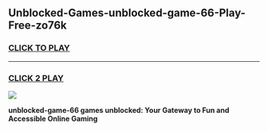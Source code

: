 
## Unblocked-Games-unblocked-game-66-Play-Free-zo76k
<h3>
<a href="https://premium76.site?title=unblocked-game-66&ref=18A1">CLICK TO PLAY</a></h3>
<hr>

<h3>
<a href="https://premium76.site?title=unblocked-game-66&ref=18A1">CLICK 2 PLAY</a>
  
</h3>

<a href="https://premium76.site?title=unblocked-game-66&ref=18A1"><img src="https://clearcache.store/games.png"></a>


**unblocked-game-66 games unblocked: Your Gateway to Fun and Accessible Online Gaming**
